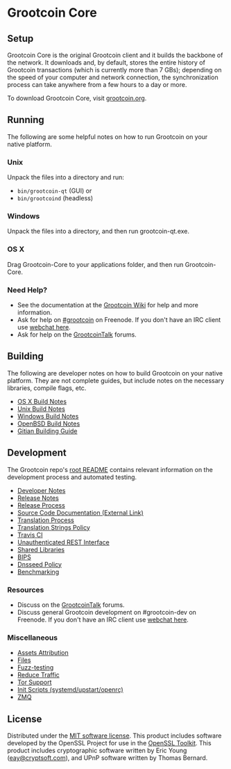 Grootcoin Core
=============

Setup
---------------------
Grootcoin Core is the original Grootcoin client and it builds the backbone of the network. It downloads and, by default, stores the entire history of Grootcoin transactions (which is currently more than 7 GBs); depending on the speed of your computer and network connection, the synchronization process can take anywhere from a few hours to a day or more.

To download Grootcoin Core, visit [grootcoin.org](https://grootcoin.org).

Running
---------------------
The following are some helpful notes on how to run Grootcoin on your native platform.

### Unix

Unpack the files into a directory and run:

- `bin/grootcoin-qt` (GUI) or
- `bin/grootcoind` (headless)

### Windows

Unpack the files into a directory, and then run grootcoin-qt.exe.

### OS X

Drag Grootcoin-Core to your applications folder, and then run Grootcoin-Core.

### Need Help?

* See the documentation at the [Grootcoin Wiki](https://grootcoin.info/)
for help and more information.
* Ask for help on [#grootcoin](http://webchat.freenode.net?channels=grootcoin) on Freenode. If you don't have an IRC client use [webchat here](http://webchat.freenode.net?channels=grootcoin).
* Ask for help on the [GrootcoinTalk](https://grootcointalk.io/) forums.

Building
---------------------
The following are developer notes on how to build Grootcoin on your native platform. They are not complete guides, but include notes on the necessary libraries, compile flags, etc.

- [OS X Build Notes](build-osx.md)
- [Unix Build Notes](build-unix.md)
- [Windows Build Notes](build-windows.md)
- [OpenBSD Build Notes](build-openbsd.md)
- [Gitian Building Guide](gitian-building.md)

Development
---------------------
The Grootcoin repo's [root README](/README.md) contains relevant information on the development process and automated testing.

- [Developer Notes](developer-notes.md)
- [Release Notes](release-notes.md)
- [Release Process](release-process.md)
- [Source Code Documentation (External Link)](https://dev.visucore.com/grootcoin/doxygen/)
- [Translation Process](translation_process.md)
- [Translation Strings Policy](translation_strings_policy.md)
- [Travis CI](travis-ci.md)
- [Unauthenticated REST Interface](REST-interface.md)
- [Shared Libraries](shared-libraries.md)
- [BIPS](bips.md)
- [Dnsseed Policy](dnsseed-policy.md)
- [Benchmarking](benchmarking.md)

### Resources
* Discuss on the [GrootcoinTalk](https://grootcointalk.io/) forums.
* Discuss general Grootcoin development on #grootcoin-dev on Freenode. If you don't have an IRC client use [webchat here](http://webchat.freenode.net/?channels=grootcoin-dev).

### Miscellaneous
- [Assets Attribution](assets-attribution.md)
- [Files](files.md)
- [Fuzz-testing](fuzzing.md)
- [Reduce Traffic](reduce-traffic.md)
- [Tor Support](tor.md)
- [Init Scripts (systemd/upstart/openrc)](init.md)
- [ZMQ](zmq.md)

License
---------------------
Distributed under the [MIT software license](/COPYING).
This product includes software developed by the OpenSSL Project for use in the [OpenSSL Toolkit](https://www.openssl.org/). This product includes
cryptographic software written by Eric Young ([eay@cryptsoft.com](mailto:eay@cryptsoft.com)), and UPnP software written by Thomas Bernard.
